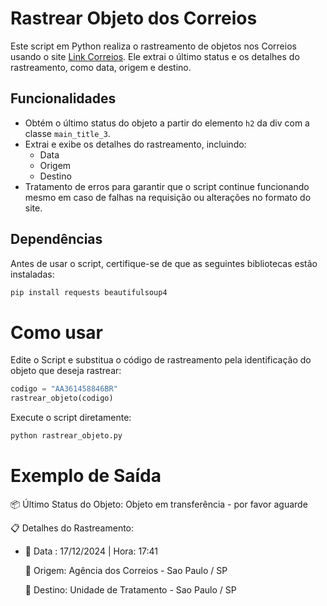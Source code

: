 # Rastrear Objeto dos Correios

Este script em Python realiza o rastreamento de objetos nos Correios usando o site [Link Correios](https://www.linkcorreios.com.br).
Ele extrai o último status e os detalhes do rastreamento, como data, origem e destino.

## Funcionalidades
- Obtém o último status do objeto a partir do elemento `h2` da div com a classe `main_title_3`.
- Extrai e exibe os detalhes do rastreamento, incluindo:
  - Data
  - Origem
  - Destino
- Tratamento de erros para garantir que o script continue funcionando mesmo em caso de falhas na requisição ou alterações no formato do site.

## Dependências
Antes de usar o script, certifique-se de que as seguintes bibliotecas estão instaladas:

```bash
pip install requests beautifulsoup4
```
# Como usar
Edite o Script e substitua o código de rastreamento pela identificação do objeto que deseja rastrear:

```python
codigo = "AA361458846BR"
rastrear_objeto(codigo)
```

Execute o script diretamente:
```python
python rastrear_objeto.py
```

# Exemplo de Saída
📦 Último Status do Objeto: Objeto em transferência - por favor aguarde

📋 Detalhes do Rastreamento:
- 📅 Data  : 17/12/2024 | Hora: 17:41

  📍 Origem: Agência dos Correios - Sao Paulo / SP
  
  🎯 Destino: Unidade de Tratamento - Sao Paulo / SP
